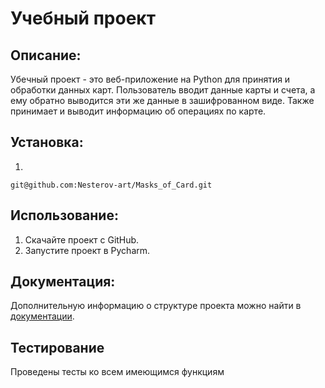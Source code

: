 # Учебный проект

## Описание:
Убечный проект - это веб-приложение на Python для принятия и обработки данных карт. Пользователь вводит данные карты и счета, а ему обратно выводится эти же данные в зашифрованном виде. Также принимает и выводит информацию об операциях по карте.

## Установка:
1. 
```
git@github.com:Nesterov-art/Masks_of_Card.git
```

## Использование:

1. Скачайте проект с GitHub.
2. Запустите проект в Pycharm.

## Документация:
Дополнительную информацию о структуре проекта можно найти в [документации](README.md).

## Тестирование
Проведены тесты ко всем имеющимся функциям

